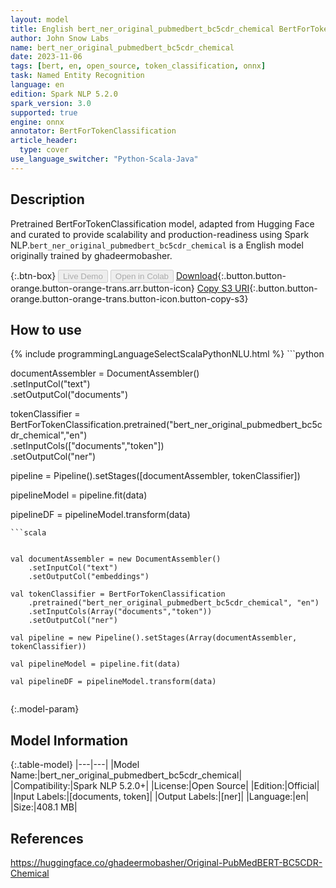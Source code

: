 ```yaml
---
layout: model
title: English bert_ner_original_pubmedbert_bc5cdr_chemical BertForTokenClassification from ghadeermobasher
author: John Snow Labs
name: bert_ner_original_pubmedbert_bc5cdr_chemical
date: 2023-11-06
tags: [bert, en, open_source, token_classification, onnx]
task: Named Entity Recognition
language: en
edition: Spark NLP 5.2.0
spark_version: 3.0
supported: true
engine: onnx
annotator: BertForTokenClassification
article_header:
  type: cover
use_language_switcher: "Python-Scala-Java"
---
```


## Description

Pretrained BertForTokenClassification model, adapted from Hugging Face and curated to provide scalability and production-readiness using Spark NLP.`bert_ner_original_pubmedbert_bc5cdr_chemical` is a English model originally trained by ghadeermobasher.

{:.btn-box}
<button class="button button-orange" disabled>Live Demo</button>
<button class="button button-orange" disabled>Open in Colab</button>
[Download](https://s3.amazonaws.com/auxdata.johnsnowlabs.com/public/models/bert_ner_original_pubmedbert_bc5cdr_chemical_en_5.2.0_3.0_1699282558437.zip){:.button.button-orange.button-orange-trans.arr.button-icon}
[Copy S3 URI](s3://auxdata.johnsnowlabs.com/public/models/bert_ner_original_pubmedbert_bc5cdr_chemical_en_5.2.0_3.0_1699282558437.zip){:.button.button-orange.button-orange-trans.button-icon.button-copy-s3}

## How to use



<div class="tabs-box" markdown="1">
{% include programmingLanguageSelectScalaPythonNLU.html %}
```python


documentAssembler = DocumentAssembler() \
    .setInputCol("text") \
    .setOutputCol("documents")
    
    
tokenClassifier = BertForTokenClassification.pretrained("bert_ner_original_pubmedbert_bc5cdr_chemical","en") \
            .setInputCols(["documents","token"]) \
            .setOutputCol("ner")

pipeline = Pipeline().setStages([documentAssembler, tokenClassifier])

pipelineModel = pipeline.fit(data)

pipelineDF = pipelineModel.transform(data)

```
```scala


val documentAssembler = new DocumentAssembler()
    .setInputCol("text") 
    .setOutputCol("embeddings")
    
val tokenClassifier = BertForTokenClassification  
    .pretrained("bert_ner_original_pubmedbert_bc5cdr_chemical", "en")
    .setInputCols(Array("documents","token")) 
    .setOutputCol("ner") 

val pipeline = new Pipeline().setStages(Array(documentAssembler, tokenClassifier))

val pipelineModel = pipeline.fit(data)

val pipelineDF = pipelineModel.transform(data)


```
</div>

{:.model-param}
## Model Information

{:.table-model}
|---|---|
|Model Name:|bert_ner_original_pubmedbert_bc5cdr_chemical|
|Compatibility:|Spark NLP 5.2.0+|
|License:|Open Source|
|Edition:|Official|
|Input Labels:|[documents, token]|
|Output Labels:|[ner]|
|Language:|en|
|Size:|408.1 MB|

## References

https://huggingface.co/ghadeermobasher/Original-PubMedBERT-BC5CDR-Chemical